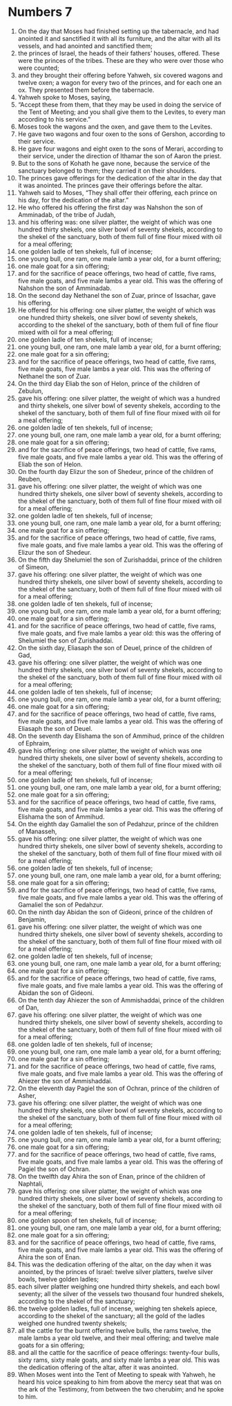 ﻿
# Numbers 7
1. On the day that Moses had finished setting up the tabernacle, and had anointed it and sanctified it with all its furniture, and the altar with all its vessels, and had anointed and sanctified them; 
2. the princes of Israel, the heads of their fathers’ houses, offered. These were the princes of the tribes. These are they who were over those who were counted; 
3. and they brought their offering before Yahweh, six covered wagons and twelve oxen; a wagon for every two of the princes, and for each one an ox. They presented them before the tabernacle. 
4. Yahweh spoke to Moses, saying, 
5. “Accept these from them, that they may be used in doing the service of the Tent of Meeting; and you shall give them to the Levites, to every man according to his service.” 
6. Moses took the wagons and the oxen, and gave them to the Levites. 
7. He gave two wagons and four oxen to the sons of Gershon, according to their service. 
8. He gave four wagons and eight oxen to the sons of Merari, according to their service, under the direction of Ithamar the son of Aaron the priest. 
9. But to the sons of Kohath he gave none, because the service of the sanctuary belonged to them; they carried it on their shoulders. 
10. The princes gave offerings for the dedication of the altar in the day that it was anointed. The princes gave their offerings before the altar. 
11. Yahweh said to Moses, “They shall offer their offering, each prince on his day, for the dedication of the altar.” 
12. He who offered his offering the first day was Nahshon the son of Amminadab, of the tribe of Judah, 
13. and his offering was: one silver platter, the weight of which was one hundred thirty shekels, one silver bowl of seventy shekels, according to the shekel of the sanctuary, both of them full of fine flour mixed with oil for a meal offering; 
14. one golden ladle of ten shekels, full of incense; 
15. one young bull, one ram, one male lamb a year old, for a burnt offering; 
16. one male goat for a sin offering; 
17. and for the sacrifice of peace offerings, two head of cattle, five rams, five male goats, and five male lambs a year old. This was the offering of Nahshon the son of Amminadab. 
18. On the second day Nethanel the son of Zuar, prince of Issachar, gave his offering. 
19. He offered for his offering: one silver platter, the weight of which was one hundred thirty shekels, one silver bowl of seventy shekels, according to the shekel of the sanctuary, both of them full of fine flour mixed with oil for a meal offering; 
20. one golden ladle of ten shekels, full of incense; 
21. one young bull, one ram, one male lamb a year old, for a burnt offering; 
22. one male goat for a sin offering; 
23. and for the sacrifice of peace offerings, two head of cattle, five rams, five male goats, five male lambs a year old. This was the offering of Nethanel the son of Zuar. 
24. On the third day Eliab the son of Helon, prince of the children of Zebulun, 
25. gave his offering: one silver platter, the weight of which was a hundred and thirty shekels, one silver bowl of seventy shekels, according to the shekel of the sanctuary, both of them full of fine flour mixed with oil for a meal offering; 
26. one golden ladle of ten shekels, full of incense; 
27. one young bull, one ram, one male lamb a year old, for a burnt offering; 
28. one male goat for a sin offering; 
29. and for the sacrifice of peace offerings, two head of cattle, five rams, five male goats, and five male lambs a year old. This was the offering of Eliab the son of Helon. 
30. On the fourth day Elizur the son of Shedeur, prince of the children of Reuben, 
31. gave his offering: one silver platter, the weight of which was one hundred thirty shekels, one silver bowl of seventy shekels, according to the shekel of the sanctuary, both of them full of fine flour mixed with oil for a meal offering; 
32. one golden ladle of ten shekels, full of incense; 
33. one young bull, one ram, one male lamb a year old, for a burnt offering; 
34. one male goat for a sin offering; 
35. and for the sacrifice of peace offerings, two head of cattle, five rams, five male goats, and five male lambs a year old. This was the offering of Elizur the son of Shedeur. 
36. On the fifth day Shelumiel the son of Zurishaddai, prince of the children of Simeon, 
37. gave his offering: one silver platter, the weight of which was one hundred thirty shekels, one silver bowl of seventy shekels, according to the shekel of the sanctuary, both of them full of fine flour mixed with oil for a meal offering; 
38. one golden ladle of ten shekels, full of incense; 
39. one young bull, one ram, one male lamb a year old, for a burnt offering; 
40. one male goat for a sin offering; 
41. and for the sacrifice of peace offerings, two head of cattle, five rams, five male goats, and five male lambs a year old: this was the offering of Shelumiel the son of Zurishaddai. 
42. On the sixth day, Eliasaph the son of Deuel, prince of the children of Gad, 
43. gave his offering: one silver platter, the weight of which was one hundred thirty shekels, one silver bowl of seventy shekels, according to the shekel of the sanctuary, both of them full of fine flour mixed with oil for a meal offering; 
44. one golden ladle of ten shekels, full of incense; 
45. one young bull, one ram, one male lamb a year old, for a burnt offering; 
46. one male goat for a sin offering; 
47. and for the sacrifice of peace offerings, two head of cattle, five rams, five male goats, and five male lambs a year old. This was the offering of Eliasaph the son of Deuel. 
48. On the seventh day Elishama the son of Ammihud, prince of the children of Ephraim, 
49. gave his offering: one silver platter, the weight of which was one hundred thirty shekels, one silver bowl of seventy shekels, according to the shekel of the sanctuary, both of them full of fine flour mixed with oil for a meal offering; 
50. one golden ladle of ten shekels, full of incense; 
51. one young bull, one ram, one male lamb a year old, for a burnt offering; 
52. one male goat for a sin offering; 
53. and for the sacrifice of peace offerings, two head of cattle, five rams, five male goats, and five male lambs a year old. This was the offering of Elishama the son of Ammihud. 
54. On the eighth day Gamaliel the son of Pedahzur, prince of the children of Manasseh, 
55. gave his offering: one silver platter, the weight of which was one hundred thirty shekels, one silver bowl of seventy shekels, according to the shekel of the sanctuary, both of them full of fine flour mixed with oil for a meal offering; 
56. one golden ladle of ten shekels, full of incense; 
57. one young bull, one ram, one male lamb a year old, for a burnt offering; 
58. one male goat for a sin offering; 
59. and for the sacrifice of peace offerings, two head of cattle, five rams, five male goats, and five male lambs a year old. This was the offering of Gamaliel the son of Pedahzur. 
60. On the ninth day Abidan the son of Gideoni, prince of the children of Benjamin, 
61. gave his offering: one silver platter, the weight of which was one hundred thirty shekels, one silver bowl of seventy shekels, according to the shekel of the sanctuary, both of them full of fine flour mixed with oil for a meal offering; 
62. one golden ladle of ten shekels, full of incense; 
63. one young bull, one ram, one male lamb a year old, for a burnt offering; 
64. one male goat for a sin offering; 
65. and for the sacrifice of peace offerings, two head of cattle, five rams, five male goats, and five male lambs a year old. This was the offering of Abidan the son of Gideoni. 
66. On the tenth day Ahiezer the son of Ammishaddai, prince of the children of Dan, 
67. gave his offering: one silver platter, the weight of which was one hundred thirty shekels, one silver bowl of seventy shekels, according to the shekel of the sanctuary, both of them full of fine flour mixed with oil for a meal offering; 
68. one golden ladle of ten shekels, full of incense; 
69. one young bull, one ram, one male lamb a year old, for a burnt offering; 
70. one male goat for a sin offering; 
71. and for the sacrifice of peace offerings, two head of cattle, five rams, five male goats, and five male lambs a year old. This was the offering of Ahiezer the son of Ammishaddai. 
72. On the eleventh day Pagiel the son of Ochran, prince of the children of Asher, 
73. gave his offering: one silver platter, the weight of which was one hundred thirty shekels, one silver bowl of seventy shekels, according to the shekel of the sanctuary, both of them full of fine flour mixed with oil for a meal offering; 
74. one golden ladle of ten shekels, full of incense; 
75. one young bull, one ram, one male lamb a year old, for a burnt offering; 
76. one male goat for a sin offering; 
77. and for the sacrifice of peace offerings, two head of cattle, five rams, five male goats, and five male lambs a year old. This was the offering of Pagiel the son of Ochran. 
78. On the twelfth day Ahira the son of Enan, prince of the children of Naphtali, 
79. gave his offering: one silver platter, the weight of which was one hundred thirty shekels, one silver bowl of seventy shekels, according to the shekel of the sanctuary, both of them full of fine flour mixed with oil for a meal offering; 
80. one golden spoon of ten shekels, full of incense; 
81. one young bull, one ram, one male lamb a year old, for a burnt offering; 
82. one male goat for a sin offering; 
83. and for the sacrifice of peace offerings, two head of cattle, five rams, five male goats, and five male lambs a year old. This was the offering of Ahira the son of Enan. 
84. This was the dedication offering of the altar, on the day when it was anointed, by the princes of Israel: twelve silver platters, twelve silver bowls, twelve golden ladles; 
85. each silver platter weighing one hundred thirty shekels, and each bowl seventy; all the silver of the vessels two thousand four hundred shekels, according to the shekel of the sanctuary; 
86. the twelve golden ladles, full of incense, weighing ten shekels apiece, according to the shekel of the sanctuary; all the gold of the ladles weighed one hundred twenty shekels; 
87. all the cattle for the burnt offering twelve bulls, the rams twelve, the male lambs a year old twelve, and their meal offering; and twelve male goats for a sin offering; 
88. and all the cattle for the sacrifice of peace offerings: twenty-four bulls, sixty rams, sixty male goats, and sixty male lambs a year old. This was the dedication offering of the altar, after it was anointed. 
89. When Moses went into the Tent of Meeting to speak with Yahweh, he heard his voice speaking to him from above the mercy seat that was on the ark of the Testimony, from between the two cherubim; and he spoke to him. 
